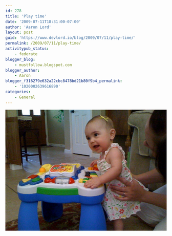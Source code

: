 ```yaml
---
id: 278
title: 'Play time'
date: '2009-07-11T18:31:00-07:00'
author: 'Aaron Lord'
layout: post
guid: 'https://www.devlord.io/blog/2009/07/11/play-time/'
permalink: /2009/07/11/play-time/
activitypub_status:
    - federate
blogger_blog:
    - mustfollow.blogspot.com
blogger_author:
    - Aaron
blogger_f316279e632a22cbc8478bd21b80f9b4_permalink:
    - '1020002639616890'
categories:
    - General
---
```


<p class="mobile-photo"><a href="/assets/img/2011/10/photo-773310.jpg"><img src="/assets/img/2011/10/photo-773310.jpg?w=300" border="0" alt="" /></a></p><div class="blogger-post-footer"><img width='1' height='1' src="/play-time/"' /></div>
